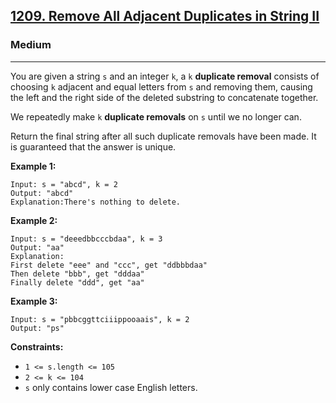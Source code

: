 [1209. Remove All Adjacent Duplicates in String II](https://leetcode.com/problems/remove-all-adjacent-duplicates-in-string-ii/submissions/)
---
### Medium
---

You are given a string `s` and an integer `k`, a `k` **duplicate removal** consists of choosing `k` adjacent and equal letters from `s` and removing them, causing the left and the right side of the deleted substring to concatenate together.

We repeatedly make `k` **duplicate removals** on `s` until we no longer can.

Return the final string after all such duplicate removals have been made. It is guaranteed that the answer is unique.

**Example 1:**

```
Input: s = "abcd", k = 2
Output: "abcd"
Explanation:There's nothing to delete.
```

**Example 2:**

```
Input: s = "deeedbbcccbdaa", k = 3
Output: "aa"
Explanation:
First delete "eee" and "ccc", get "ddbbbdaa"
Then delete "bbb", get "dddaa"
Finally delete "ddd", get "aa"
```

**Example 3:**

```
Input: s = "pbbcggttciiippooaais", k = 2
Output: "ps"

```

**Constraints:**

- `1 <= s.length <= 105`
- `2 <= k <= 104`
- `s` only contains lower case English letters.
